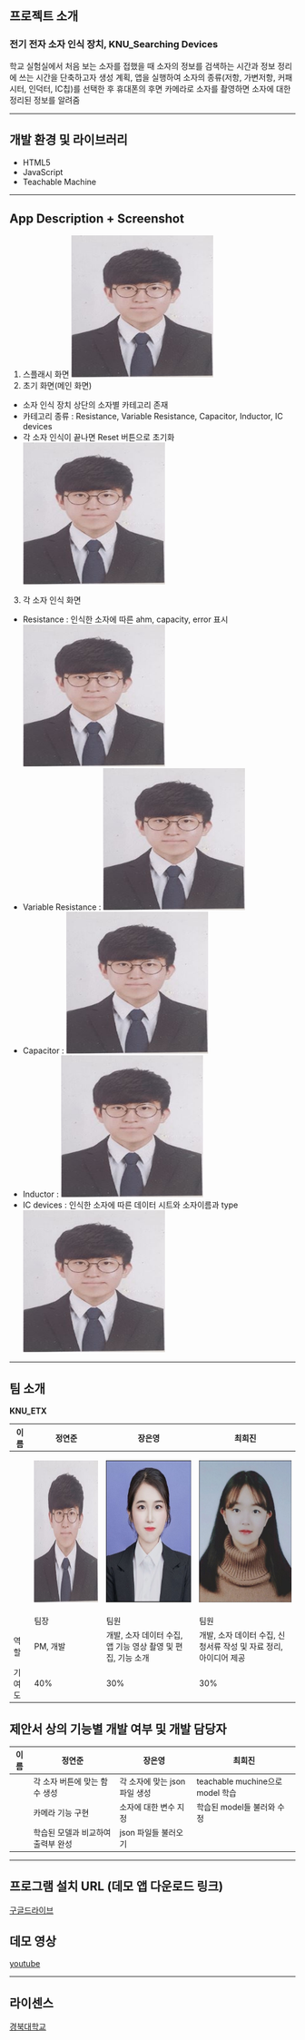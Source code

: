 ## 프로젝트 소개

### 전기 전자 소자 인식 장치, KNU_Searching Devices

학교 실험실에서 처음 보는 소자를 접했을 때 소자의 정보를 검색하는 시간과 정보 정리에 쓰는 시간을 단축하고자 생성 계획, 앱을 실행하여 소자의 종류(저항, 가변저항, 커패시터, 인덕터, IC칩)를 선택한 후 휴대폰의 후면 카메라로 소자를 촬영하면 소자에 대한 정리된 정보를 알려줌

---

## 개발 환경 및 라이브러리

- HTML5
- JavaScript
- Teachable Machine

---

## App Description + Screenshot

1. 스플래시 화면
   <img src="./readme/정연준.JPG" width="250px" height="250px">
2. 초기 화면(메인 화면)

- 소자 인식 장치 상단의 소자별 카테고리 존재
- 카테고리 종류 : Resistance, Variable Resistance, Capacitor, Inductor, IC devices
- 각 소자 인식이 끝나면 Reset 버튼으로 초기화
  <img src="./readme/정연준.JPG" width="250px" height="250px">

3. 각 소자 인식 화면

- Resistance : 인식한 소자에 따른 ahm, capacity, error 표시
  <img src="./readme/정연준.JPG" width="250px" height="250px">
- Variable Resistance :
  <img src="./readme/정연준.JPG" width="250px" height="250px">
- Capacitor :
  <img src="./readme/정연준.JPG" width="250px" height="250px">
- Inductor :
  <img src="./readme/정연준.JPG" width="250px" height="250px">
- IC devices : 인식한 소자에 따른 데이터 시트와 소자이름과 type
  <img src="./readme/정연준.JPG" width="250px" height="250px">

---

## 팀 소개

**KNU_ETX**

| 이름   | 정연준                                                                             | 장은영                                                                             | 최희진                                                                             |
| ------ | ---------------------------------------------------------------------------------- | ---------------------------------------------------------------------------------- | ---------------------------------------------------------------------------------- |
|        | <p align="center"><img src="./readme/정연준.JPG" width="250px" height="250px"></p> | <p align="center"><img src="./readme/장은영.JPG" width="250px" height="250px"></p> | <p align="center"><img src="./readme/최희진.JPG" width="250px" height="250px"></p> |
|        | 팀장                                                                               | 팀원                                                                               | 팀원                                                                               |
| 역할   | PM, 개발                                                                           | 개발, 소자 데이터 수집, 앱 기능 영상 촬영 및 편집, 기능 소개                       | 개발, 소자 데이터 수집, 신청서류 작성 및 자료 정리, 아이디어 제공                  |
| 기여도 | 40%                                                                                | 30%                                                                                | 30%                                                                                |

## 제안서 상의 기능별 개발 여부 및 개발 담당자

| 이름 | 정연준                             | 장은영                        | 최희진                           |
| ---- | ---------------------------------- | ----------------------------- | -------------------------------- |
|      | 각 소자 버튼에 맞는 함수 생성      | 각 소자에 맞는 json 파일 생성 | teachable muchine으로 model 학습 |
|      | 카메라 기능 구현                   | 소자에 대한 변수 지정         | 학습된 model들 불러와 수정       |
|      | 학습된 모델과 비교하여 출력부 완성 | json 파일들 불러오기          |                                  |

---

## 프로그램 설치 URL (데모 앱 다운로드 링크)

[구글드라이브](https://drive.google.com/drive/folders/1QztO9cBt-DbEMAD4O0nkm5--Hy21n46N?usp=share_link)

## 데모 영상

[youtube](https://youtu.be/3a5JKWZjEsM)

---

## 라이센스

[경북대학교](https://www.knu.ac.kr/wbbs/wbbs/main/main.action)
